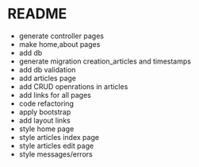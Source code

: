 # README

* generate controller pages
* make home,about pages
* add db
* generate migration creation_articles and timestamps
* add db validation
* add articles page
* add CRUD openrations in articles
* add links for all pages
* code refactoring
* apply bootstrap
* add layout links
* style home page
* style articles index page
* style articles edit page
* style messages/errors